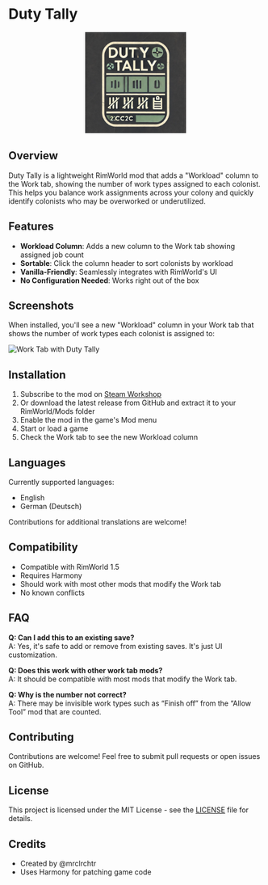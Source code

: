 # Duty Tally

<p align="center">
  <img src="About/Preview.png" alt="Duty Tally Logo" width="200"/>
</p>

## Overview
Duty Tally is a lightweight RimWorld mod that adds a "Workload" column to the Work tab, showing the number of work types assigned to each colonist. This helps you balance work assignments across your colony and quickly identify colonists who may be overworked or underutilized.

## Features
- **Workload Column**: Adds a new column to the Work tab showing assigned job count
- **Sortable**: Click the column header to sort colonists by workload
- **Vanilla-Friendly**: Seamlessly integrates with RimWorld's UI
- **No Configuration Needed**: Works right out of the box

## Screenshots
When installed, you'll see a new "Workload" column in your Work tab that shows the number of work types each colonist is assigned to:

![Work Tab with Duty Tally](https://images.steamusercontent.com/ugc/29942956265888066/B6599E0F99D03A94D9E400F6525C31424061009B/?imw=5000&imh=5000&ima=fit&impolicy=Letterbox&imcolor=%23000000&letterbox=false)

## Installation
1. Subscribe to the mod on [Steam Workshop](https://steamcommunity.com/workshop/filedetails/?id=3453334436)
2. Or download the latest release from GitHub and extract it to your RimWorld/Mods folder
3. Enable the mod in the game's Mod menu
4. Start or load a game
5. Check the Work tab to see the new Workload column

## Languages
Currently supported languages:
- English
- German (Deutsch)

Contributions for additional translations are welcome!

## Compatibility
- Compatible with RimWorld 1.5
- Requires Harmony
- Should work with most other mods that modify the Work tab
- No known conflicts

## FAQ
**Q: Can I add this to an existing save?**  
A: Yes, it's safe to add or remove from existing saves.
It's just UI customization.

**Q: Does this work with other work tab mods?**  
A: It should be compatible with most mods that modify the Work tab.

**Q: Why is the number not correct?**   
A: There may be invisible work types such as “Finish off” from the “Allow Tool” mod that are counted.

## Contributing
Contributions are welcome! Feel free to submit pull requests or open issues on GitHub.

## License
This project is licensed under the MIT License - see the [LICENSE](LICENSE) file for details.

## Credits
- Created by @mrclrchtr
- Uses Harmony for patching game code

